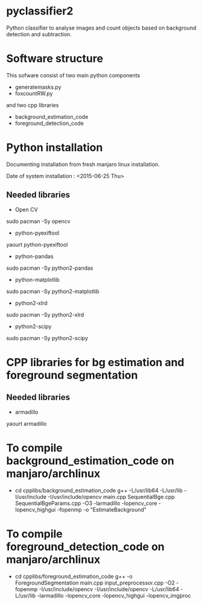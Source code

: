 pyclassifier2
==============
Python classifier to analyse images and count objects based on background detection and subtraction.

Software structure
===================
This sofware consist of two main python components

- generatemasks.py
- foxcountRW.py

and two cpp libraries

- background_estimation_code
- foreground_detection_code

Python installation
====================
Documenting installation from fresh manjaro linux installation.

Date of system installation : <2015-06-25 Thu>

Needed libraries
-----------------
- Open CV

sudo pacman -Sy opencv
- python-pyexiftool

yaourt python-pyexiftool
- python-pandas

sudo pacman -Sy python2-pandas
- python-matplotlib

sudo pacman -Sy python2-matplotlib
- python2-xlrd

sudo pacman -Sy python2-xlrd
- python2-scipy

sudo pacman -Sy python2-scipy

CPP libraries for bg estimation and foreground segmentation
============================================================

Needed libraries
----------------
- armadillo

yaourt armadillo

To compile background_estimation_code on manjaro/archlinux 
============================================================

- cd cpplibs/background_estimation_code
g++ -L/usr/lib64 -L/usr/lib -I/usr/include -I/usr/include/opencv  main.cpp SequentialBge.cpp SequentialBgeParams.cpp -O3   -larmadillo -lopencv_core -lopencv_highgui -fopenmp -o "EstimateBackground"

To compile foreground_detection_code on manjaro/archlinux
============================================================

- cd cpplibs/foreground_estimation_code
g++ -o ForegroundSegmentation main.cpp input_preprocessor.cpp -O2 -fopenmp -I/usr/include/opencv -I/usr/include/opencv -L/usr/lib64 -L/usr/lib -larmadillo -lopencv_core -lopencv_highgui -lopencv_imgproc
